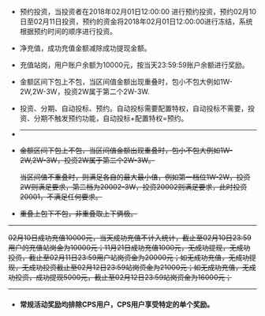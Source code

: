 * 预约投资，当投资者在2018年02月01日12:00:00 进行预约投资，预约02月10日至02月11日投资，预约的资金将2018年02月01日12:00:00进行冻结，系统根据预约时间的顺序进行投资。
* 净充值，成功充值金额减除成功提现金额。
* 充值站岗，用户账户余额为10000元，按当天23:59:59账户余额进行奖励。
* 金额区间下包上不包，当区间值金额出现重叠时，包小不包大例如1W-2W,2W-3W，投资2W属于第二个2W-3W.
* 投资、分期、自动投标、预约。自动投标需要配置特权，自动投标不需要，投资、分期不触发预约功能，自动投标+配置特权=预约。

* ---
* ~~金额区间下包上不包，当区间值金额出现重叠时，包小不包大例如1W-2W,2W-3W，投资2W属于第二个2W-3W。~~

  ~~当区间值不重叠时，则满足各自的最大最小值，例如第一档位1W-2W，投资2W则满足要求，第二档为20002-3W，投资20002则满足要求，此时投资20001，不满足任何要求。~~

* ~~重叠上包下不包，非重叠取上下俩极。~~

---

~~02月10日成功充值10000元，当天成功充值不计入统计，截止至02月10日23:59用户的充值站岗金为10000元；11月21日成功充值1000元，无成功提现，无成功投资，截止至02月11日23:59用户站岗资金为20000元；如无成功充值，无成功提现，无成功投资截止至02月12日23:59站岗资金为21000元；如无成功充值，无成功投资，成功提现5000元，截止至02月12日23:59站岗资金为16000元；~~

---

* #### 常规活动奖励均排除CPS用户，CPS用户享受特定的单个奖励。



